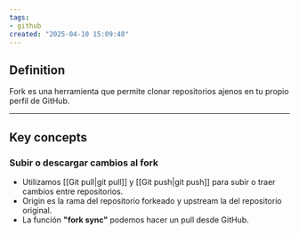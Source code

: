 ```yaml
---
tags: 
- github
created: "2025-04-10 15:09:48"
---
```

## **Definition**
Fork es una herramienta que permite clonar repositorios ajenos en tu propio perfil de GitHub.
___
## **Key concepts**
### Subir o descargar cambios al fork
- Utilizamos [[Git pull|git pull]] y [[Git push|git push]] para subir o traer cambios entre repositorios.
- Origin es la rama del repositorio forkeado y upstream la del repositorio original.
- La función **"fork sync"** podemos hacer un pull desde GitHub.



